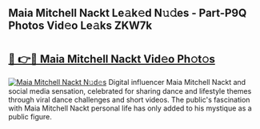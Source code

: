 ## Maia Mitchell Nackt Le𝚊k𝚎d N𝚞𝚍es - Part-P9Q Photos Vid𝚎o Le𝚊ks ZKW7k

# <h2><a href="http://fb1y5u5.evod.top/?m=Maia+Mitchell+Nackt">🔗 👉🔴 Maia Mitchell Nackt Vid𝚎o Ph𝚘t𝚘s</a></h2>

[![Maia Mitchell Nackt N𝚞d𝚎s](https://i.imgur.com/8V9OHl7.gif)](http://fb1y5u5.evod.top/?m=Maia+Mitchell+Nackt)
Digital influencer Maia Mitchell Nackt and social media sensation, celebrated for sharing dance and lifestyle themes through viral dance challenges and short videos. The public's fascination with Maia Mitchell Nackt personal life has only added to his mystique as a public figure. 
